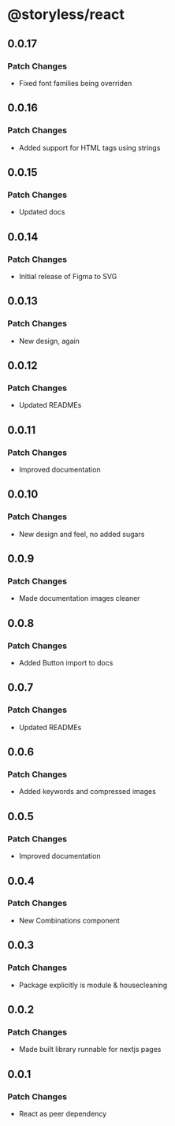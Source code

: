 # @storyless/react

## 0.0.17

### Patch Changes

- Fixed font families being overriden

## 0.0.16

### Patch Changes

- Added support for HTML tags using strings

## 0.0.15

### Patch Changes

- Updated docs

## 0.0.14

### Patch Changes

- Initial release of Figma to SVG

## 0.0.13

### Patch Changes

- New design, again

## 0.0.12

### Patch Changes

- Updated READMEs

## 0.0.11

### Patch Changes

- Improved documentation

## 0.0.10

### Patch Changes

- New design and feel, no added sugars

## 0.0.9

### Patch Changes

- Made documentation images cleaner

## 0.0.8

### Patch Changes

- Added Button import to docs

## 0.0.7

### Patch Changes

- Updated READMEs

## 0.0.6

### Patch Changes

- Added keywords and compressed images

## 0.0.5

### Patch Changes

- Improved documentation

## 0.0.4

### Patch Changes

- New Combinations component

## 0.0.3

### Patch Changes

- Package explicitly is module & housecleaning

## 0.0.2

### Patch Changes

- Made built library runnable for nextjs pages

## 0.0.1

### Patch Changes

- React as peer dependency
